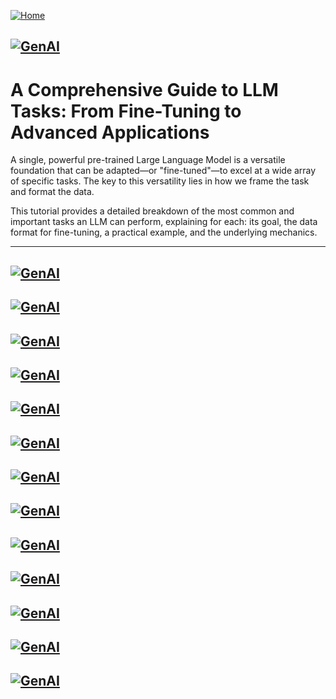 [![Home](https://img.shields.io/badge/Home-Click%20Here-blue?style=flat&logo=homeadvisor&logoColor=white)](../../)

## [![GenAI](https://img.shields.io/badge/GenAI-Selected_Topics_in_Generative_AI-green?style=for-the-badge&logo=github)](../../main_page/GenAI)


# A Comprehensive Guide to LLM Tasks: From Fine-Tuning to Advanced Applications

A single, powerful pre-trained Large Language Model is a versatile foundation that can be adapted—or "fine-tuned"—to excel at a wide array of specific tasks. The key to this versatility lies in how we frame the task and format the data.

This tutorial provides a detailed breakdown of the most common and important tasks an LLM can perform, explaining for each: its goal, the data format for fine-tuning, a practical example, and the underlying mechanics.

***
## [![GenAI](https://img.shields.io/badge/LLM_Tasks-1._Text_Generation_and_Completion-blue?style=for-the-badge&logo=github)](LLM-Tasks/TG)
## [![GenAI](https://img.shields.io/badge/LLM_Tasks-2._Dialogue_Generation_(Chatbot)-blue?style=for-the-badge&logo=github)](LLM-Tasks/DG)
## [![GenAI](https://img.shields.io/badge/LLM_Tasks-3._Text_Classification-blue?style=for-the-badge&logo=github)](LLM-Tasks/TextCls)
## [![GenAI](https://img.shields.io/badge/LLM_Tasks-4._Natural_Language_Inference_(NLI)-blue?style=for-the-badge&logo=github)](LLM-Tasks/NLI)
## [![GenAI](https://img.shields.io/badge/LLM_Tasks-5._Question_Answering_(Q&A)-blue?style=for-the-badge&logo=github)](LLM-Tasks/QA)
## [![GenAI](https://img.shields.io/badge/LLM_Tasks-6._Information_Extraction,_Named_Entity_Recognition_(NER)-blue?style=for-the-badge&logo=github)](LLM-Tasks/NER)
## [![GenAI](https://img.shields.io/badge/LLM_Tasks-7._Summarization-blue?style=for-the-badge&logo=github)](LLM-Tasks/Summarize)
## [![GenAI](https://img.shields.io/badge/LLM_Tasks-8._Machine_Translation-blue?style=for-the-badge&logo=github)](LLM-Tasks/MT)
## [![GenAI](https://img.shields.io/badge/LLM_Tasks-9._Code_Generation-blue?style=for-the-badge&logo=github)](LLM-Tasks/CG)
## [![GenAI](https://img.shields.io/badge/LLM_Tasks-10._Reasoning-blue?style=for-the-badge&logo=github)](LLM-Tasks/Reasoning)
## [![GenAI](https://img.shields.io/badge/LLM_Tasks-11._Semantic_Embeddings_with_Sentence_Transformers-blue?style=for-the-badge&logo=github)](LLM-Tasks/SemanticEmbedding)
## [![GenAI](https://img.shields.io/badge/LLM_Tasks-12._Retrieval_Augmented_Generation_(Rag)-blue?style=for-the-badge&logo=github)](LLM-Tasks/RAG)
## [![GenAI](https://img.shields.io/badge/LLM_Tasks-13._Vision_Language_Models_(VLM)-blue?style=for-the-badge&logo=github)](LLM-Tasks/VLM)

